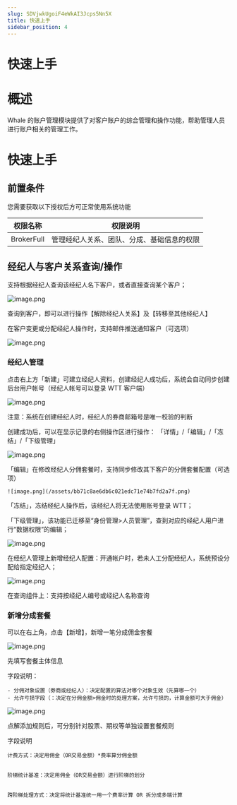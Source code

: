 ```yaml
---
slug: SDVjwkUgoiF4eWkAI3Jcps5Nn5X
title: 快速上手
sidebar_position: 4
---
```



# 快速上手


# 概述


Whale 的账户管理模块提供了对客户账户的综合管理和操作功能，帮助管理人员进行账户相关的管理工作。


# 快速上手


## 前置条件


您需要获取以下授权后方可正常使用系统功能


| 权限名称       | 权限说明                  |
| ---------- | --------------------- |
| BrokerFull | 管理经纪人关系、团队、分成、基础信息的权限 |


## 经纪人与客户关系查询/操作


支持根据经纪人查询该经纪人名下客户，或者直接查询某个客户；


![image.png](/assets/b80a3c0b9f88159326502fdec3f54b76.png)


查询到客户，即可以进行操作【解除经纪人关系】及【转移至其他经纪人】


在客户变更或分配经纪人操作时，支持邮件推送通知客户（可选项）


![image.png](/assets/b1a2b590c82cf119c9225ae593838094.png)


### 经纪人管理


点击右上方「新建」可建立经纪人资料，创建经纪人成功后，系统会自动同步创建后台用户帐号（经纪人帐号可以登录 WTT 客户端）


![image.png](/assets/4741364a9756a04d692e60ced23895d2.png)


注意：系统在创建经纪人时，经纪人的券商邮箱号是唯一校验的判断


创建成功后，可以在显示记录的右侧操作区进行操作： 「详情」/「编辑」/「冻结」/「下级管理」


![image.png](/assets/c43a1178885d15e457a95d585bd5f92a.png)


「编辑」在修改经纪人分佣套餐时，支持同步修改其下客户的分佣套餐配置（可选项）


    ![image.png](/assets/bb71c8ae6db6c021edc71e74b7fd2a7f.png)


「冻结」，冻结经纪人操作后，该经纪人将无法使用账号登录 WTT；


「下级管理」，该功能已迁移至“身份管理>人员管理”，查到对应的经纪人用户进行“数据权限”的编辑；


![image.png](/assets/d8a375a02ef332ef3840775685d8143e.png)


在经纪人管理上新增经纪人配置：开通帐户时，若未人工分配经纪人，系统预设分配给指定经纪人；


![image.png](/assets/461f15cac611e9dba9eaac3337539598.png)


在查询组件上：支持按经纪人编号或经纪人名称查询


### **新增分成套餐**


可以在右上角，点击【新增】，新增一笔分成佣金套餐


![image.png](/assets/83eb15067018618d427905d841783461.png)


先填写套餐主体信息


字段说明：

    - 分佣对象设置（劵商或经纪人）：决定配置的算法对哪个对象生效（先算哪一个）
    - 允许亏损字段（：决定在分佣金额>佣金时的处理方案，允许亏损的，计算金额可大于佣金）

![image.png](/assets/7cdd5226cd54f01fe80cc964a5627ba3.png)


点解添加规则后，可分别针对股票、期权等单独设置套餐规则


字段说明


    计费方式：决定用佣金（OR交易金额）*费率算分佣金额


    阶梯统计基准：决定用佣金（OR交易金额）进行阶梯的划分


    跨阶梯处理方式：决定将统计基准统一用一个费率计算 OR 拆分成多端计算


